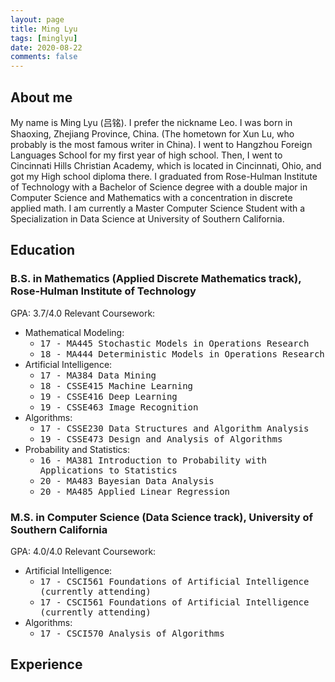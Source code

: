 ```yaml
---
layout: page
title: Ming Lyu
tags: [minglyu]
date: 2020-08-22
comments: false
---
```


## About me
My name is Ming Lyu (吕铭). I prefer the nickname Leo. I was born in Shaoxing, Zhejiang Province, China. (The hometown for Xun Lu, who probably is the most famous writer in China). I went to Hangzhou Foreign Languages School for my first year of high school. Then, I went to Cincinnati Hills Christian Academy, which is located in Cincinnati, Ohio, and got my High school diploma there. I graduated from Rose-Hulman Institute of Technology with a Bachelor of Science degree with a double major in Computer Science and Mathematics with a concentration in discrete applied math. I am currently a Master Computer Science Student with a Specialization in Data Science at University of Southern California.

## Education
### B.S. in Mathematics (Applied Discrete Mathematics track), Rose-Hulman Institute of Technology
GPA: 3.7/4.0 
Relevant Coursework:
* Mathematical Modeling:
  * <kbd>17 - MA445 Stochastic Models in Operations Research </kbd>
  * <kbd>18 - MA444 Deterministic Models in Operations Research </kbd>
* Artificial Intelligence:  
  * <kbd>17 - MA384 Data Mining </kbd>
  * <kbd>18 - CSSE415 Machine Learning</kbd>
  * <kbd>19 - CSSE416 Deep Learning</kbd>
  * <kbd>19 - CSSE463 Image Recognition</kbd>
* Algorithms:
  * <kbd>17 - CSSE230 Data Structures and Algorithm Analysis</kbd>
  * <kbd>19 - CSSE473 Design and Analysis of Algorithms</kbd>
* Probability and Statistics:
  * <kbd>16 - MA381 Introduction to Probability with Applications to Statistics</kbd>
  * <kbd>20 - MA483 Bayesian Data Analysis</kbd>
  * <kbd>20 - MA485 Applied Linear Regression</kbd>
  
### M.S. in Computer Science (Data Science track), University of Southern California
GPA:  4.0/4.0
Relevant Coursework:
* Artificial Intelligence:  
  * <kbd>17 - CSCI561 Foundations of Artificial Intelligence (currently attending) </kbd>
  * <kbd>17 - CSCI561 Foundations of Artificial Intelligence (currently attending) </kbd>
* Algorithms:
  * <kbd>17 - CSCI570 Analysis of Algorithms</kbd>

## Experience
